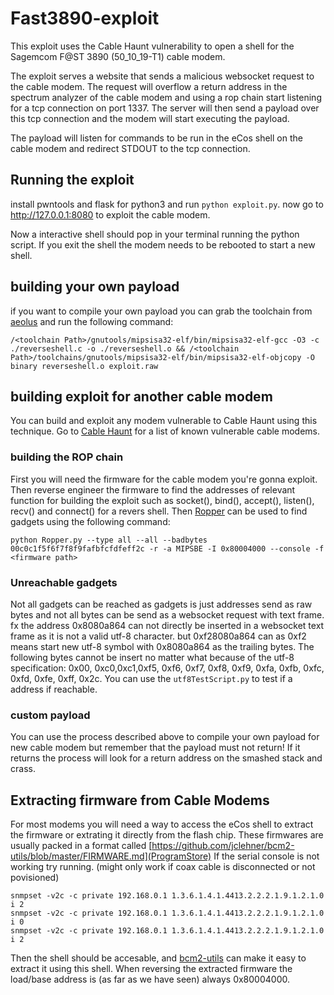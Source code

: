 # Fast3890-exploit

This exploit uses the Cable Haunt vulnerability to open a shell for the Sagemcom F@ST 3890 (50_10_19-T1) cable modem.

The exploit serves a website that sends a malicious websocket request to the cable modem.
The request will overflow a return address in the spectrum analyzer of the cable modem and using a rop chain start listening for a tcp connection on port 1337.
The server will then send a payload over this tcp connection and the modem will start executing the payload.

The payload will listen for commands to be run in the eCos shell on the cable modem and redirect STDOUT to the tcp connection.

## Running the exploit
install pwntools and flask for python3 and run `python exploit.py`.
now go to http://127.0.0.1:8080 to exploit the cable modem.

Now a interactive shell should pop in your terminal running the python script.
If you exit the shell the modem needs to be rebooted to start a new shell.

## building your own payload

if you want to compile your own payload you can grab the toolchain from [aeolus](https://github.com/Broadcom/aeolus) and run the following command:

```
/<toolchain Path>/gnutools/mipsisa32-elf/bin/mipsisa32-elf-gcc -O3 -c ./reverseshell.c -o ./reverseshell.o && /<toolchain Path>/toolchains/gnutools/mipsisa32-elf/bin/mipsisa32-elf-objcopy -O binary reverseshell.o exploit.raw
```

## building exploit for another cable modem

You can build and exploit any modem vulnerable to Cable Haunt using this technique. 
Go to [Cable Haunt](cablehaunt.com) for a list of known vulnerable cable modems.

### building the ROP chain

First you will need the firmware for the cable modem you're gonna exploit.
Then reverse engineer the firmware to find the addresses of relevant function for building the exploit such as socket(), bind(), accept(), listen(), recv() and connect() for a revers shell.
Then [Ropper](https://github.com/sashs/Ropper) can be used to find gadgets using the following command:

```
python Ropper.py --type all --all --badbytes 00c0c1f5f6f7f8f9fafbfcfdfeff2c -r -a MIPSBE -I 0x80004000 --console -f <firmware path>
```

### Unreachable gadgets

Not all gadgets can be reached as gadgets is just addresses send as raw bytes and not all bytes can be send as a websocket request with text frame.
fx the address 0x8080a864 can not directly be inserted in a websocket text frame as it is not a valid utf-8 character. but 0xf28080a864 can as 0xf2 means start new utf-8 symbol with 0x8080a864 as the trailing bytes. 
The following bytes cannot be insert no matter what because of the utf-8 specification: 0x00, 0xc0,0xc1,0xf5, 0xf6, 0xf7, 0xf8, 0xf9, 0xfa, 0xfb, 0xfc, 0xfd, 0xfe, 0xff, 0x2c.
You can use the `utf8TestScript.py` to test if a address if reachable.

### custom payload

You can use the process described above to compile your own payload for new cable modem but remember that the payload must not return! If it returns the process will look for a return address on the smashed stack and crass.

## Extracting firmware from Cable Modems

For most modems you will need a way to access the eCos shell to extract the firmware or extrating it directly from the flash chip.
These firmwares are usually packed in a format called [https://github.com/jclehner/bcm2-utils/blob/master/FIRMWARE.md](ProgramStore)
If the serial console is not working try running. (might only work if coax cable is disconnected or not povisioned)
```
snmpset -v2c -c private 192.168.0.1 1.3.6.1.4.1.4413.2.2.2.1.9.1.2.1.0 i 2
snmpset -v2c -c private 192.168.0.1 1.3.6.1.4.1.4413.2.2.2.1.9.1.2.1.0 i 0
snmpset -v2c -c private 192.168.0.1 1.3.6.1.4.1.4413.2.2.2.1.9.1.2.1.0 i 2
```
Then the shell should be accesable, and [bcm2-utils]( [https://github.com/jclehner/bcm2-utils) can make it easy to extract it using this shell.
When reversing the extracted firmware the load/base address is (as far as we have seen) always 0x80004000.
